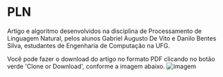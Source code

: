 # PLN

Artigo e algoritmo desenvolvidos na disciplina de Processamento de Linguagem Natural, pelos alunos Gabriel Augusto De Vito e Danilo Bentes Silva, estudantes de Engenharia de Computação na UFG.


Você pode fazer o download do artigo no formato PDF clicando no botão verde 'Clone or Download', conforme a imagem abaixo.
![imagem](https://cdn.pbrd.co/images/Hu91ptN.png)
